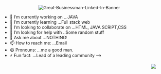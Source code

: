 

<div align="centre" <img src=""></div>

<div align="center"><img src="https://i.ibb.co/WFjMVT8/Great-Businessman-Linked-In-Banner.png" alt="Great-Businessman-Linked-In-Banner" border="0" ></div>



- 🔭 I’m currently working on ...JAVA
- 🌱 I’m currently learning ...Full stack web
- 👯 I’m looking to collaborate on ...HTML, JAVA SCRIPT,CSS
- 🤔 I’m looking for help with ..Some random stuff
- 💬 Ask me about ...NOTHING!
- 📫 How to reach me: ...Email
- 😄 Pronouns: ...me a good man.
- ⚡ Fun fact: ...Lead of a leading community
-->


<img align="right" src="https://komarev.com/ghpvc/?username=your-github-Divyansh-Singhal&style=flat-square&color=232323">
